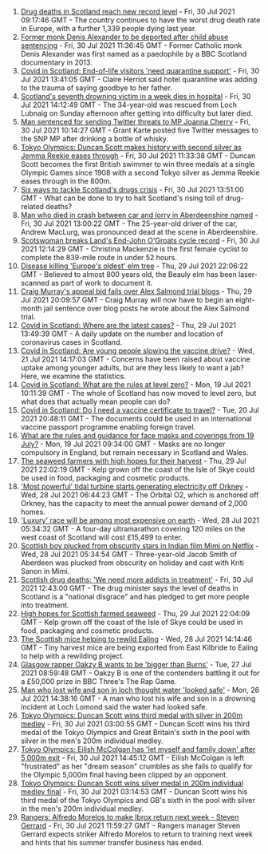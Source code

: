 1. [Drug deaths in Scotland reach new record level](https://www.bbc.co.uk/news/uk-scotland-58024296) - Fri, 30 Jul 2021 09:17:46 GMT - The country continues to have the worst drug death rate in Europe, with a further 1,339 people dying last year.
2. [Former monk Denis Alexander to be deported after child abuse sentencing](https://www.bbc.co.uk/news/uk-scotland-highlands-islands-58025383) - Fri, 30 Jul 2021 11:36:45 GMT - Former Catholic monk Denis Alexander was first named as a paedophile by a BBC Scotland documentary in 2013.
3. [Covid in Scotland: End-of-life visitors 'need quarantine support'](https://www.bbc.co.uk/news/uk-scotland-glasgow-west-58029986) - Fri, 30 Jul 2021 13:41:05 GMT - Claire Herriot said hotel quarantine was adding to the trauma of saying goodbye to her father.
4. [Scotland's seventh drowning victim in a week dies in hospital](https://www.bbc.co.uk/news/uk-scotland-tayside-central-58026262) - Fri, 30 Jul 2021 14:12:49 GMT - The 34-year-old was rescued from Loch Lubnaig on Sunday afternoon after getting into difficulty but later died.
5. [Man sentenced for sending Twitter threats to MP Joanna Cherry](https://www.bbc.co.uk/news/uk-scotland-edinburgh-east-fife-58025872) - Fri, 30 Jul 2021 10:14:27 GMT - Grant Karte posted five Twitter messages to the SNP MP after drinking a bottle of whisky.
6. [Tokyo Olympics: Duncan Scott makes history with second silver as Jemma Reekie eases through](https://www.bbc.co.uk/sport/olympics/58024258) - Fri, 30 Jul 2021 11:33:38 GMT - Duncan Scott becomes the first British swimmer to win three medals at a single Olympic Games since 1908 with a second Tokyo silver as Jemma Reekie eases through in the 800m.
7. [Six ways to tackle Scotland's drugs crisis](https://www.bbc.co.uk/news/uk-scotland-glasgow-west-48921696) - Fri, 30 Jul 2021 13:51:00 GMT - What can be done to try to halt Scotland's rising toll of drug-related deaths?
8. [Man who died in crash between car and lorry in Aberdeenshire named](https://www.bbc.co.uk/news/uk-scotland-north-east-orkney-shetland-58028534) - Fri, 30 Jul 2021 13:00:22 GMT - The 25-year-old driver of the car, Andrew MacLurg, was pronounced dead at the scene in Aberdeenshire.
9. [Scotswoman breaks Land's End-John O'Groats cycle record](https://www.bbc.co.uk/news/uk-scotland-highlands-islands-58025382) - Fri, 30 Jul 2021 12:14:29 GMT - Christina Mackenzie is the first female cyclist to complete the 839-mile route in under 52 hours.
10. [Disease killing 'Europe's oldest' elm tree](https://www.bbc.co.uk/news/uk-scotland-highlands-islands-58013952) - Thu, 29 Jul 2021 22:06:22 GMT - Believed to almost 800 years old, the Beauly elm has been laser-scanned as part of work to document it.
11. [Craig Murray's appeal bid fails over Alex Salmond trial blogs](https://www.bbc.co.uk/news/uk-scotland-58018127) - Thu, 29 Jul 2021 20:09:57 GMT - Craig Murray will now have to begin an eight-month jail sentence over blog posts he wrote about the Alex Salmond trial.
12. [Covid in Scotland: Where are the latest cases?](https://www.bbc.co.uk/news/uk-scotland-53511877) - Thu, 29 Jul 2021 13:49:39 GMT - A daily update on the number and location of coronavirus cases in Scotland.
13. [Covid in Scotland: Are young people slowing the vaccine drive?](https://www.bbc.co.uk/news/uk-scotland-57915106) - Wed, 21 Jul 2021 14:17:03 GMT - Concerns have been raised about vaccine uptake among younger adults, but are they less likely to want a jab? Here, we examine the statistics.
14. [Covid in Scotland: What are the rules at level zero?](https://www.bbc.co.uk/news/uk-scotland-53166816) - Mon, 19 Jul 2021 10:11:39 GMT - The whole of Scotland has now moved to level zero, but what does that actually mean people can do?
15. [Covid in Scotland: Do I need a vaccine certificate to travel?](https://www.bbc.co.uk/news/uk-scotland-57519070) - Tue, 20 Jul 2021 20:48:11 GMT - The documents could be used in an international vaccine passport programme enabling foreign travel.
16. [What are the rules and guidance for face masks and coverings from 19 July?](https://www.bbc.co.uk/news/health-51205344) - Mon, 19 Jul 2021 09:34:00 GMT - Masks are no longer compulsory in England, but remain necessary in Scotland and Wales.
17. [The seaweed farmers with high hopes for their harvest](https://www.bbc.co.uk/news/uk-scotland-57996627) - Thu, 29 Jul 2021 22:02:19 GMT - Kelp grown off the coast of the Isle of Skye could be used in food, packaging and cosmetic products.
18. ['Most powerful' tidal turbine starts generating electricity off Orkney](https://www.bbc.co.uk/news/uk-scotland-north-east-orkney-shetland-57991351) - Wed, 28 Jul 2021 06:44:23 GMT - The Orbital O2, which is anchored off Orkney, has the capacity to meet the annual power demand of 2,000 homes.
19. ['Luxury' race will be among most expensive on earth](https://www.bbc.co.uk/news/uk-scotland-57975285) - Wed, 28 Jul 2021 05:34:32 GMT - A four-day ultramarathon covering 120 miles on the west coast of Scotland will cost £15,499 to enter.
20. [Scottish boy plucked from obscurity stars in Indian film Mimi on Netflix](https://www.bbc.co.uk/news/uk-scotland-north-east-orkney-shetland-57983621) - Wed, 28 Jul 2021 05:34:54 GMT - Three-year-old Jacob Smith of Aberdeen was plucked from obscurity on holiday and cast with Kriti Sanon in Mimi.
21. [Scottish drug deaths: 'We need more addicts in treatment'](https://www.bbc.co.uk/news/uk-scotland-58029815) - Fri, 30 Jul 2021 12:43:00 GMT - The drug minister says the level of deaths in Scotland is a "national disgrace" and has pledged to get more people into treatment.
22. [High hopes for Scottish farmed seaweed](https://www.bbc.co.uk/news/uk-scotland-58020364) - Thu, 29 Jul 2021 22:04:09 GMT - Kelp grown off the coast of the Isle of Skye could be used in food, packaging and cosmetic products.
23. [The Scottish mice helping to rewild Ealing](https://www.bbc.co.uk/news/uk-scotland-58002484) - Wed, 28 Jul 2021 14:14:46 GMT - Tiny harvest mice are being exported from East Kilbride to Ealing to help with a rewilding project.
24. [Glasgow rapper Oakzy B wants to be 'bigger than Burns'](https://www.bbc.co.uk/news/uk-scotland-57982866) - Tue, 27 Jul 2021 08:59:48 GMT - Oakzy B is one of the contenders battling it out for a £50,000 prize in BBC Three's The Rap Game.
25. [Man who lost wife and son in loch thought water 'looked safe'](https://www.bbc.co.uk/news/uk-scotland-glasgow-west-57968728) - Mon, 26 Jul 2021 14:38:16 GMT - A man who lost his wife and son in a drowning incident at Loch Lomond said the water had looked safe.
26. [Tokyo Olympics: Duncan Scott wins third medal with silver in 200m medley](https://www.bbc.co.uk/sport/olympics/58021616) - Fri, 30 Jul 2021 03:00:55 GMT - Duncan Scott wins his third medal of the Tokyo Olympics and Great Britain's sixth in the pool with silver in the men's 200m individual medley.
27. [Tokyo Olympics: Eilish McColgan has 'let myself and family down' after 5,000m exit](https://www.bbc.co.uk/sport/olympics/58028833) - Fri, 30 Jul 2021 14:45:12 GMT - Eilish McColgan is left "frustrated" as her "dream season" crumbles as she fails to qualify for the Olympic 5,000m final having been clipped by an opponent.
28. [Tokyo Olympics: Duncan Scott wins silver medal in 200m individual medley final](https://www.bbc.co.uk/sport/av/olympics/58021767) - Fri, 30 Jul 2021 03:14:53 GMT - Duncan Scott wins his third medal of the Tokyo Olympics and GB's sixth in the pool with silver in the men's 200m individual medley.
29. [Rangers: Alfredo Morelos to make Ibrox return next week - Steven Gerrard](https://www.bbc.co.uk/sport/football/58027341) - Fri, 30 Jul 2021 11:59:27 GMT - Rangers manager Steven Gerrard expects striker Alfredo Morelos to return to training next week and hints that his summer transfer business has ended.
